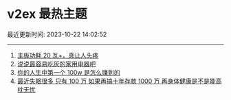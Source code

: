 # v2ex 最热主题

最近更新时间: 2023-10-22 14:02:52

--- 
1. [主板功耗 20 瓦+，真让人头疼](https://www.v2ex.com/t/984162) 
2. [说说最容易吃灰的家用电器吧](https://www.v2ex.com/t/984178) 
3. [你的人生中第一个 100w 是怎么赚到的](https://www.v2ex.com/t/984185) 
4. [最近失眠很多 只有 100 万 如果再搞十年存款 1000 万 再身体健康是不是能高枕无忧](https://www.v2ex.com/t/984195) 
